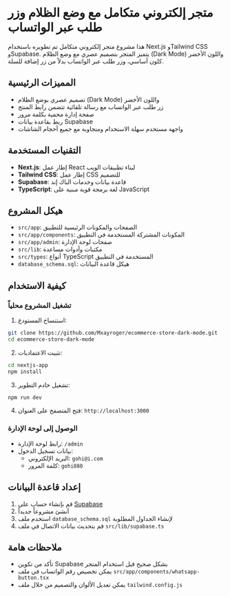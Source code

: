 # متجر إلكتروني متكامل مع وضع الظلام وزر طلب عبر الواتساب

هذا مشروع متجر إلكتروني متكامل تم تطويره باستخدام Next.js وTailwind CSS وSupabase. يتميز المتجر بتصميم عصري مع وضع الظلام (Dark Mode) واللون الأخضر كلون أساسي، وزر طلب عبر الواتساب بدلاً من زر إضافة للسلة.

## المميزات الرئيسية

- تصميم عصري بوضع الظلام (Dark Mode) واللون الأخضر
- زر طلب عبر الواتساب مع رسالة تلقائية تتضمن رابط المنتج
- صفحة إدارة محمية بكلمة مرور
- ربط بقاعدة بيانات Supabase
- واجهة مستخدم سهلة الاستخدام ومتجاوبة مع جميع أحجام الشاشات

## التقنيات المستخدمة

- **Next.js**: إطار عمل React لبناء تطبيقات الويب
- **Tailwind CSS**: إطار عمل CSS للتصميم
- **Supabase**: قاعدة بيانات وخدمات الباك إند
- **TypeScript**: لغة برمجة قوية مبنية على JavaScript

## هيكل المشروع

- `src/app`: الصفحات والمكونات الرئيسية للتطبيق
- `src/app/components`: المكونات المشتركة المستخدمة في التطبيق
- `src/app/admin`: صفحات لوحة الإدارة
- `src/lib`: مكتبات وأدوات مساعدة
- `src/types`: أنواع TypeScript المستخدمة في التطبيق
- `database_schema.sql`: هيكل قاعدة البيانات

## كيفية الاستخدام

### تشغيل المشروع محلياً

1. استنساخ المستودع:
```bash
git clone https://github.com/Mxayroger/ecommerce-store-dark-mode.git
cd ecommerce-store-dark-mode
```

2. تثبيت الاعتماديات:
```bash
cd nextjs-app
npm install
```

3. تشغيل خادم التطوير:
```bash
npm run dev
```

4. فتح المتصفح على العنوان: `http://localhost:3000`

### الوصول إلى لوحة الإدارة

- رابط لوحة الإدارة: `/admin`
- بيانات تسجيل الدخول:
  - البريد الإلكتروني: `gohi@i.com`
  - كلمة المرور: `gohi880`

## إعداد قاعدة البيانات

1. قم بإنشاء حساب على [Supabase](https://supabase.com)
2. أنشئ مشروعاً جديداً
3. استخدم ملف `database_schema.sql` لإنشاء الجداول المطلوبة
4. قم بتحديث بيانات الاتصال في ملف `src/lib/supabase.ts`

## ملاحظات هامة

- تأكد من تكوين Supabase بشكل صحيح قبل استخدام المتجر
- يمكن تخصيص رقم الواتساب في ملف `src/app/components/whatsapp-button.tsx`
- يمكن تعديل الألوان والتصميم من خلال ملف `tailwind.config.js`
